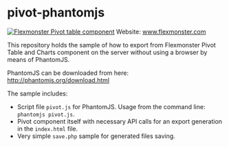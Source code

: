# pivot-phantomjs
[![Flexmonster Pivot table component](https://s3.amazonaws.com/flexmonster/github/fm-github-cover.png)](http://flexmonster.com)
Website: www.flexmonster.com

This repository holds the sample of how to export from Flexmonster Pivot Table and Charts component on the server without using a browser by means of PhantomJS.

PhantomJS can be downloaded from here: http://phantomjs.org/download.html

The sample includes:
- Script file `pivot.js` for PhantomJS. Usage from the command line: `phantomjs pivot.js`.
- Pivot component itself with necessary API calls for an export generation in the `index.html` file.
- Very simple `save.php` sample for generated files saving.
